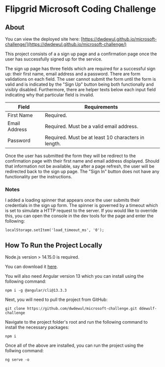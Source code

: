 # Flipgrid Microsoft Coding Challenge

## About

You can view the deployed site here: [https://dwdewul.github.io/microsoft-challenge/](https://dwdewul.github.io/microsoft-challenge/)

This project consists of a a sign up page and a confirmation page once the user has successfully signed up for the service.

The sign up page has three fields which are required for a successful sign up: their first name, email address and a password. There are form validations on each field. The user cannot submit the form until the form is valid and is indicated by the "Sign Up" button being both functionally and visibly disabled. Furthermore, there are helper texts below each input field indicating why that particular field is invalid.

| Field         | Requirements                                        |
| ------------- | --------------------------------------------------- |
| First Name    | Required.                                           |
| Email Address | Required. Must be a valid email address.            |
| Password      | Required. Must be at least 10 characters in length. |

Once the user has submitted the form they will be redirect to the confirmation page with their first name and email address displayed. Should that information not be available, say after a page refresh, the user will be redirected back to the sign up page. The "Sign In" button does not have any functionality per the instructions.

### Notes

I added a loading spinner that appears once the user submits their credentials in the sign up form. The spinner is governed by a timeout which is set to simulate a HTTP request to the server. If you would like to override this, you can open the console in the dev tools for the page and enter the following:

`localStorage.setItem('load_timeout_ms', '0');`

## How To Run the Project Locally

Node.js version > 14.15.0 is required.

You can download it [here](https://nodejs.org/en/download/).

You will also need Angular version 13 which you can install using the following command:

`npm i -g @angular/cli@13.3.3`

Next, you will need to pull the project from GitHub:

`git clone https://github.com/dwdewul/microsoft-challenge.git ddewulf-challenge`

Navigate to the project folder's root and run the following command to install the necessary packages:

`npm i`

Once all of the above are installed, you can run the project using the follwing command:

`ng serve -o`
